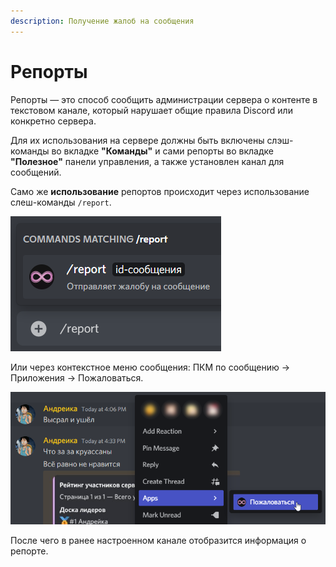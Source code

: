 ```yaml
---
description: Получение жалоб на сообщения
---
```


# Репорты

Репорты — это способ сообщить администрации сервера о контенте в текстовом канале, который нарушает общие правила Discord или конкретно сервера.

Для их использования на сервере должны быть включены cлэш-команды во вкладке **"Команды"** и сами репорты во вкладке **"Полезное"** панели управления, а также установлен канал для сообщений.

Cамо же **использование** репортов происходит через использование слеш-команды `/report`.

<div align="left">

<img src="../.gitbook/assets/image.png" alt="Слэш-команда">

</div>

Или через контекстное меню сообщения: ПКМ по сообщению -> Приложения -> Пожаловаться.

<div align="left">

<img src="../.gitbook/assets/image (12).png" alt="Контекстное меню сообщения">

</div>

После чего в ранее настроенном канале отобразится информация о репорте.
